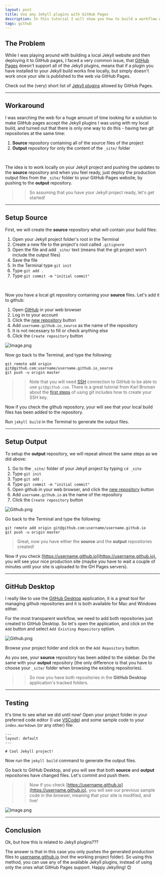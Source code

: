 ```yaml
---
layout: post
title: Use any Jekyll plugins with GitHub Pages
description: In this tutorial I will show you how to build a workflow with Jekyll and GitHub Pages where you will be able to use any Jekyll plugins.
tags: github
---
```


## The Problem

While I was playing around with building a local Jekyll website and then deploying it to GitHub pages, I faced a very common issue, that [GitHub Pages](https://pages.github.com/) doesn't support all of the Jekyll plugins, means that if a plugin you have installed to your Jekyll build works fine locally, but simply doesn't work once your site is published to the web via GitHub Pages.

Check out the (very) short list of [Jekyll plugins](https://pages.github.com/versions/) allowed by GitHub Pages.

---

## Workaround

I was searching the web for a huge amount of time looking for a solution to make GitHub pages accept the Jekyll plugins I was using with my local build, and turned out that there is only one way to do this - having two git repositories at the same time:

1.  **Source** repository containing all of the source files of the project
2.  **Output** repository for only the content of the `_site/` folder

<br>

The idea is to work locally on your Jekyll project and pushing the updates to the **source** repository and when you feel ready, just deploy the production output files from the `_site/` folder to your GitHub Pages website, by pushing to the **output** repository.

> > So assuming that you have your Jekyll project ready, let's get started!

---

## Setup Source

First, we will create the **source** repository what will contain your build files:

1. Open your Jekyll project folder's root in the Terminal
2. Create a new file to the project's root called `.gitignore`
3. Open the file and add `_site/` text (means that the git project won't include the output files)
4. Save the file
5. In the Terminal type `git init`
6. Type `git add .`
7. Type `git commit -m "initial commit"`

<br>

Now you have a local git repository containing your **source** files. Let's add it to github:

1. Open [GitHub](https://github.com/) in your web browser
2. Log in to your account
3. Click the [new repository](https://github.com/new) button
4. Add `username.github.io_source` as the name of the repository
5. It is not necessary to fill or check anything else
6. Click the `Create repository` button

![Image.png](https://res.craft.do/user/full/34d81fee-a2e7-021c-d5fc-2e46d6c760cb/doc/43FBCD4E-96D1-474C-BCCE-7DB3ABCA9D3E/EBBC240A-78E9-4E12-9773-10972CB2365D_2/HJ6A4A1EsOa3TDmR7jaZTwyIFFsAY0aPLlQ0qHc5i1gz/Image.png)

Now go back to the Terminal, and type the following:

```other
git remote add origin git@github.com:username/username.github.io_source
git push -u origin master
```

> > Note that you will need [SSH](https://en.wikipedia.org/wiki/Secure_Shell) connection to GitHub to be able to use `git@github.com`. There is a great tutorial from Karl Broman about the [first steps](https://kbroman.org/github_tutorial/pages/first_time.html) of using git includes how to create your SSH key.

Now if you check the github repository, your will see that your local build files has been added to the repository.

Run `jekyll build` in the Terminal to generate the output files.

---

## Setup Output

To setup the **output** repository, we will repeat almost the same steps as we did above:

1. Go to the `_site/` folder of your Jekyll project by typing `cd _site`
2. Type `git init`
3. Type `git add .`
4. Type `git commit -m "initial commit"`
5. Open github in your web browser, and click the [new repository](https://github.com/new) button
6. Add `username.github.io` as the name of the repository
7. Click the `Create repository` button

![Github.png](https://res.craft.do/user/full/34d81fee-a2e7-021c-d5fc-2e46d6c760cb/doc/43FBCD4E-96D1-474C-BCCE-7DB3ABCA9D3E/67196828-5636-4F34-83CB-E9B99FD8A739_2/s2gMObMrbZridCKDrUuXbdXdtCfpft4xVMeQAHrahtEz/Image.png)

Go back to the Terminal and type the following:

```other
git remote add origin git@github.com:username/username.github.io
git push -u origin master
```

> Great, now you have either the **source** and the **output** repositories created!

Now if you check [https://username.github.io](https://username.github.io), you will see your nice production site (maybe you have to wait a couple of minutes until your site is uploaded to the GH Pages servers).

---

## GitHub Desktop

I really like to use the [GitHub Desktop](https://desktop.github.com/) application, it is a great tool for managing github repositories and it is both available for Mac and Windows either.

For the most transparent workflow, we need to add both repositories just created to GitHub Desktop. So let's open the application, and click on the `Add` button and select `Add Existing Repository` option.

![Github.png](https://res.craft.do/user/full/34d81fee-a2e7-021c-d5fc-2e46d6c760cb/doc/43FBCD4E-96D1-474C-BCCE-7DB3ABCA9D3E/4A32D82B-71FD-4110-AFCB-1134DE6B88BC_2/e9Gpx5xulMREE9xyOPPgYGLWaxs9XwKNKaMVN2VTbkwz/Image.png)

Browse your project folder and click on the `Add Repository` button.

As you see, your **source** repository has been added to the sidebar. Do the same with your **output** repository (the only difference is that you have to choose your `_site/` folder when browsing the existing repositories).

> > So now you have both repositories in the **GitHub Desktop** application's tracked folders.

---

## Testing

It's time to see what we did until now! Open your project folder in your preferred code editor (I use [VSCode](https://code.visualstudio.com/)) and some sample code to your `index.markdown` (or any other) file:

```other
---
layout: default
---

# Cool Jekyll project!
```

Now run the `jekyll build` command to generate the output files.

Go back to GitHub Desktop, and you will see that both **source** and **output** repositories have changed files. Let's commit and push them.

> > Now if you check [https://username.github.io](https://username.github.io), you will see our previous sample code in the browser, meaning that your site is modified, and live!

![Image.png](https://res.craft.do/user/full/34d81fee-a2e7-021c-d5fc-2e46d6c760cb/doc/43FBCD4E-96D1-474C-BCCE-7DB3ABCA9D3E/7A2C56EF-D130-4FB5-8AB4-B31371A8071E_2/V08OQsXyElFihSTkcNLyl2OkqaCys5rqnIMxkPCXnwYz/Image.png)

---

## Conclusion

Ok, but how this is related to Jekyll plugins???

The answer is that in this case you only pushes the generated production files to [username.github.io](username.github.io) (not the working project folder). So using this method, you can use any of the available Jekyll plugins, instead of using only the ones what GitHub Pages support. Happy Jekylling! 😊
